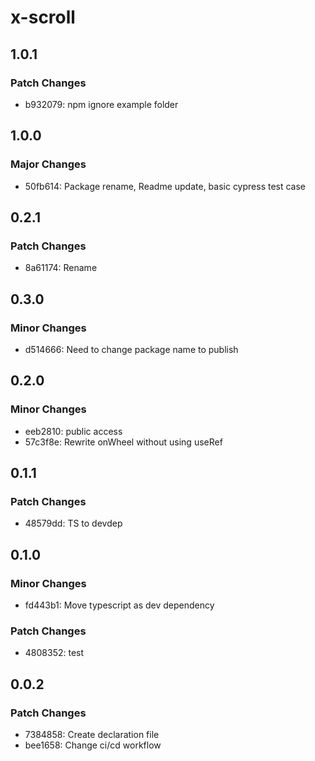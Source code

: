 # x-scroll

## 1.0.1

### Patch Changes

- b932079: npm ignore example folder

## 1.0.0

### Major Changes

- 50fb614: Package rename, Readme update, basic cypress test case

## 0.2.1

### Patch Changes

- 8a61174: Rename

## 0.3.0

### Minor Changes

- d514666: Need to change package name to publish

## 0.2.0

### Minor Changes

- eeb2810: public access
- 57c3f8e: Rewrite onWheel without using useRef

## 0.1.1

### Patch Changes

- 48579dd: TS to devdep

## 0.1.0

### Minor Changes

- fd443b1: Move typescript as dev dependency

### Patch Changes

- 4808352: test

## 0.0.2

### Patch Changes

- 7384858: Create declaration file
- bee1658: Change ci/cd workflow
